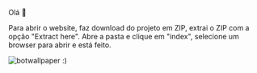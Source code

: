 Olá 👋

Para abrir o website, faz download do projeto em ZIP, extrai o ZIP com a opção "Extract here".
Abre a pasta e clique em "index", selecione um browser para abrir e está feito.


![botwallpaper](https://github.com/user-attachments/assets/e5df8af5-8eb5-4416-a35d-2a4cdf2d6b66)
:)
